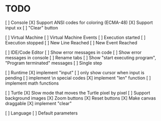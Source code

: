 TODO
====

[ ] Console
    [X] Support ANSI codes for coloring (ECMA-48)
    [X] Support input                                                                                                                                                xx
    [ ] "Clear" button

[ ] Virtual Machine
    [ ] Virtual Machine Events
        [ ] Execution started
        [ ] Execution stopped
        [ ] New Line Reached
        [ ] New Event Reached

[ ] IDE/Code Editor
    [ ] Show error messages in code
    [ ] Show error messages in console
    [ ] Rename tabs
    [ ] Show "start executing program", "Program terminated" messages
    [ ] Single step

[ ] Runtime
    [X] implement "input"
    [ ] only show cursor when input is pending
    [ ] implement \n special codes
    [X] implement "len" function
    [ ] implement math functions

[ ] Turtle
    [X] Slow mode that moves the Turtle pixel by pixel
    [ ] Support background images
    [X] Zoom buttons
    [X] Reset buttons
    [X] Make canvas draggable
    [X] implement "clear"

[ ] Language
    [ ] Default parameters
    
